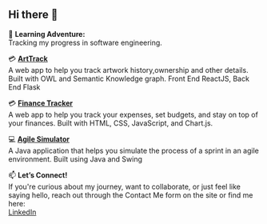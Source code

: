 ## Hi there 👋

🌱 **Learning Adventure:**  
Tracking my progress in software engineering.

💳 **[ArtTrack]([https://finance-tracker-kappa-neon.vercel.app/](https://github.com/rachitkulkarni9/artTrack_Team15.git))**  
A web app to help you track artwork history,ownership and other details. Built with OWL and Semantic Knowledge graph. Front End ReactJS, Back End Flask 

💳 **[Finance Tracker](https://finance-tracker-kappa-neon.vercel.app/)**  
A web app to help you track your expenses, set budgets, and stay on top of your finances. Built with HTML, CSS, JavaScript, and Chart.js.

💻 **[Agile Simulator](https://github.com/rachitkulkarni9/AgileSimulator.git)**  
A Java application that helps you simulate the process of a sprint in an agile environment. Built using Java and Swing

📫 **Let’s Connect!**  
If you're curious about my journey, want to collaborate, or just feel like saying hello, reach out through the Contact Me form on the site or find me here:  
[LinkedIn](https://www.linkedin.com/in/rachitkulkarni/)
